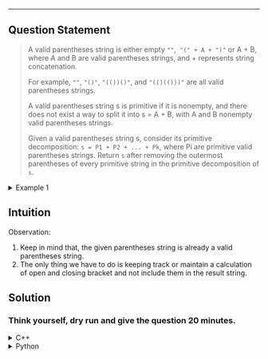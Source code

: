 
---
## Question Statement

> A valid parentheses string is either empty ```""```,``` "(" + A + ")"``` or A + B, where A and B are valid parentheses strings, and + represents string concatenation.
> 
> For example, ```""```, ```"()"```, ```"(())()"```, and ```"(()(()))"``` are all valid parentheses strings.
>
> A valid parentheses string s is primitive if it is nonempty, and there does not exist a way to split it into s = A + B, with A and B nonempty valid parentheses strings.
>
> Given a valid parentheses string s, consider its primitive decomposition: ```s = P1 + P2 + ... + Pk```, where Pi are primitive valid parentheses strings.
Return ```s``` after removing the outermost parentheses of every primitive string in the primitive decomposition of ```s```.

<details>
<summary>Example 1</summary>

```cpp
Input: s = "(()())(())"
Output: "()()()"
Explanation: 
The input string is "(()())(())", with primitive decomposition "(()())" + "(())".
After removing outer parentheses of each part, this is "()()" + "()" = "()()()".
```

</details>

## Intuition 
Observation:
1. Keep in mind that, the given parentheses string is already a valid parentheses string.
2. The only thing we have to do is keeping track or maintain a calculation of open and closing bracket and not include them in the result string.


## Solution


### Think yourself, dry run and give the question 20 minutes.

<details>
<summary>C++</summary>

```cpp
class Solution
{
public:
    string removeOuterParentheses(string s)
    {
        int cnt = 0;
        string result = "";

        for (auto i : s)
        {
            if (i == '(')
            {
                if (cnt > 0)
                    result += i;
                ++cnt;
            }
            else
            {
                if (cnt > 1)
                    result += i;
                --cnt;
            }
        }

        return result;
    }
};
```
</details>

<details>
  <summary>Python</summary>
  
</details>